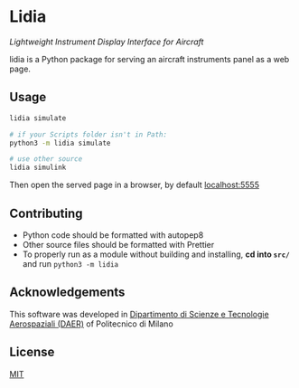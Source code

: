 # Lidia

_Lightweight Instrument Display Interface for Aircraft_

lidia is a Python package for serving an aircraft instruments panel as a web page.

<!-- TODO: https://www.makeareadme.com/ -->

## Usage

```bash
lidia simulate

# if your Scripts folder isn't in Path:
python3 -m lidia simulate

# use other source
lidia simulink
```

Then open the served page in a browser, by default [localhost:5555](http://localhost:5555)

## Contributing

- Python code should be formatted with autopep8
- Other source files should be formatted with Prettier
- To properly run as a module without building and installing, **cd into `src/`** and run `python3 -m lidia`

## Acknowledgements

This software was developed in [Dipartimento di Scienze e Tecnologie Aerospaziali (DAER)](https://www.aero.polimi.it/) of Politecnico di Milano

## License

[MIT](https://choosealicense.com/licenses/mit/)
